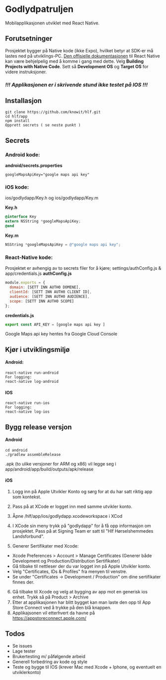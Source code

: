 # Godlydpatruljen
Mobilapplikasjonen utviklet med React Native. 

## Forutsetninger 
Prosjektet bygger på Native kode (ikke Expo), hvilket betyr at SDK-er må lastes ned på utviklings-PC.
[Den offisielle dokumentasjonen](https://facebook.github.io/react-native/docs/getting-started) til React Native kan være behjelpelig med å komme i gang med dette. Velg __Building Projects with Native Code__. Sett så __Development OS__ og __Target OS__ for videre instruksjoner.

### _!!! Applikasjonen er i skrivende stund ikke testet på IOS !!!_

## Installasjon 
``` 
git clone https://github.com/knowit/hlf.git
cd hlf/app
npm install 
Opprett secrets ( se neste punkt ) 
```

## Secrets

### Android kode:

__android/secrets.properties__
```properties
googleMapsApiKey="google maps api key"
```

### iOS kode: 

ios/godlydapp/Key.h og ios/godlydapp/Key.m

__Key.h__
```objective-c
@interface Key
extern NSString *googleMapsApiKey;
@end
``` 
__Key.m__
```objective-c
NSString *googleMapsApiKey = @"google maps api key";
``` 

### React-Native kode: 

Prosjektet er avhengig av to secrets filer for å kjøre; settings/authConfig.js & app/credentials.js
__authConfig.js__
```javascript
module.exports = {
  domain: [SETT INN AUTH0 DOMENE],
  clientId: [SETT INN AUTH0 CLIENT ID],
  audience: [SETT INN AUTH0 AUDIENCE],
  scope: [SETT INN AUTH0 SCOPE]
};
``` 

__credentials.js__
```javascript
export const API_KEY = [google maps api key ]
```
Google Maps api key hentes fra Google Cloud Console

## Kjør i utviklingsmiljø
#### Android:
```
react-native run-android
For logging:
react-native log-android
```
#### IOS 
```
react-native run-ios
For logging:
react-native log-ios
```

## Bygg release versjon
#### Android
```
cd android
./gradlew assembleRelease
```
.apk (to ulike versjoner for ARM og x86) vil legge seg i app/android/app/build/outputs/apk/release

#### iOS

1. Logg inn på Apple Utvikler Konto og sørg for at du har satt riktig app som kontekst. 
2. Pass på at XCode er logget inn med samme utvikler konto. 
3. Åpne /hlf/app/ios/godlydapp.xcodeworkspace i XCod
4. I XCode sin meny trykk på "godlydapp" for å få opp informasjon om prosjektet. Pass på at Signing Team er satt til "Hlf Hørselshemmedes Landsforbund". 

5. Generer Sertifikater med Xcode: 
  * Xcode Preferences > Account > Manage Certificates (Generer både Development og Production/Distribution Sertifikater) 
  * Gå tilbake til nettleser der du var logget inn på Apple Utvikler konto. 
  * Velg "Certificates, IDs & Profiles" fra menyen til venstre. 
  * Se under "Certificates -> Development / Production" om dine sertifikater finnes der. 

6. Gå tilbake til Xcode og velg at bygging av app mot en generisk ios enhet. Trykk så på Product > Archive
7. Etter at applikasjonen har blitt bygget kan man laste den opp til App Store Connect ved å trykke på den blå knappen. 
8. Applikajsonen vil etterhvert da havne på https://appstoreconnect.apple.com/

## Todos
* Se issues
* Lage tester 
* Brukertesting m/ påfølgende arbeid
* Generell forbedring av kode og style
* Teste og bygge til IOS (krever Mac med Xcode + Iphone, og eventuelt en utviklerkonto)
